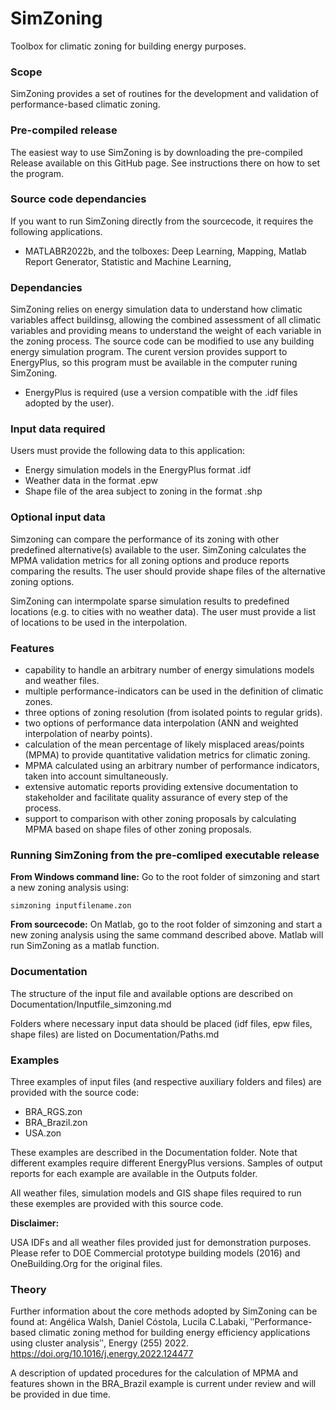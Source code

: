 # SimZoning
Toolbox for climatic zoning for building energy purposes.

### Scope
SimZoning provides a set of routines for the development and validation of performance-based climatic zoning.

### Pre-compiled release
The easiest way to use SimZoning is by downloading the pre-compiled Release available on this GitHub page. See instructions there on how to set the program.

### Source code dependancies
If you want to run SimZoning directly from the sourcecode, it requires the following applications.
  - MATLABR2022b, and the tolboxes: Deep Learning, Mapping, Matlab Report Generator, Statistic and Machine Learning, 
  
### Dependancies
SimZoning relies on energy simulation data to understand how climatic variables affect buildinsg, allowing the combined assessment of all climatic variables and providing means to understand the weight of each variable in the zoning process. The source code can be modified to use any building energy simulation program. The curent version provides support to EnergyPlus, so this program must be available in the computer runing SimZoning.
  - EnergyPlus is required (use a version compatible with the .idf files adopted by the user).

### Input data required
Users must provide the following data to this application:
  - Energy simulation models in the EnergyPlus format .idf
  - Weather data in the format .epw
  - Shape file of the area subject to zoning in the format .shp
  
### Optional input data
Simzoning can compare the performance of its zoning with other predefined alternative(s) available to the user. SimZoning calculates the MPMA validation metrics for all zoning options and produce reports comparing the results. The user should provide shape files of the alternative zoning options.

SimZoning can intermpolate sparse simulation results to predefined locations (e.g. to cities with no weather data). The user must provide a list of locations to be used in the interpolation.

### Features
  - capability to handle an arbitrary number of energy simulations models and weather files. 
  - multiple performance-indicators can be used in the definition of climatic zones.
  - three options of zoning resolution (from isolated points to regular grids).
  - two options of performance data interpolation (ANN and weighted interpolation of nearby points).
  - calculation of the mean percentage of likely misplaced areas/points (MPMA) to provide quantitative validation metrics for climatic zoning.
  - MPMA calculated using an arbitrary number of performance indicators, taken into account simultaneously. 
  - extensive automatic reports providing extensive documentation to stakeholder and facilitate quality assurance of every step of the process.
  - support to comparison with other zoning proposals by calculating MPMA based on shape files of other zoning proposals.

### Running SimZoning from the pre-comliped executable release
**From Windows command line:**
Go to the root folder of simzoning and start a new zoning analysis using:

```
simzoning inputfilename.zon
```

**From sourcecode:**
On Matlab, go to the root folder of simzoning and start a new zoning analysis using the same command described above. Matlab will run SimZoning as a matlab function. 

### Documentation
The structure of the input file and available options are described on Documentation/Inputfile_simzoning.md

Folders where necessary input data should be placed (idf files, epw files, shape files) are listed on Documentation/Paths.md

### Examples
Three examples of input files (and respective auxiliary folders and files) are provided with the source code:
* BRA_RGS.zon
* BRA_Brazil.zon
* USA.zon

These examples are described in the Documentation folder. Note that different examples require different EnergyPlus versions.
Samples of output reports for each example are available in the Outputs folder.

All weather files, simulation models and GIS shape files required to run these exemples are provided with this source code.

**Disclaimer:**

USA IDFs and all weather files provided just for demonstration purposes.
Please refer to DOE Commercial prototype building models (2016) and OneBuilding.Org for the original files.

### Theory 
Further information about the core methods adopted by SimZoning can be found at:
Angélica Walsh, Daniel Cóstola, Lucila C.Labaki, ʺPerformance-based climatic zoning method for building energy efficiency applications using cluster analysisʺ, Energy (255) 2022. https://doi.org/10.1016/j.energy.2022.124477

A description of updated procedures for the calculation of MPMA and features shown in the BRA_Brazil example is current under review and will be provided in due time. 

